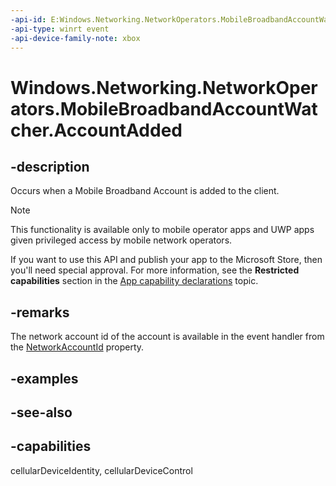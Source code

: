 ```yaml
---
-api-id: E:Windows.Networking.NetworkOperators.MobileBroadbandAccountWatcher.AccountAdded
-api-type: winrt event
-api-device-family-note: xbox
---
```


<!-- Event syntax
public event Windows.Foundation.TypedEventHandler AccountAdded<Windows.Networking.NetworkOperators.MobileBroadbandAccountWatcher,  Windows.Networking.NetworkOperators.MobileBroadbandAccountEventArgs>
-->

# Windows.Networking.NetworkOperators.MobileBroadbandAccountWatcher.AccountAdded

## -description
Occurs when a Mobile Broadband Account is added to the client.

> [!NOTE]
> This functionality is available only to mobile operator apps and UWP apps given privileged access by mobile network operators.
> 
> If you want to use this API and publish your app to the Microsoft Store, then you'll need special approval. For more information, see the **Restricted capabilities** section in the [App capability declarations](/windows/uwp/packaging/app-capability-declarations#restricted-capabilities) topic. 

## -remarks
The network account id of the account is available in the event handler from the [NetworkAccountId](mobilebroadbandaccounteventargs_networkaccountid.md) property.

## -examples

## -see-also

## -capabilities
cellularDeviceIdentity, cellularDeviceControl
